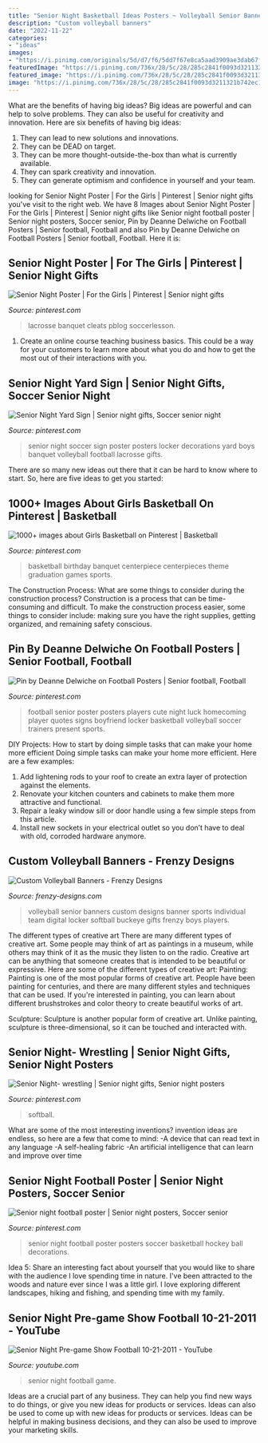 ```yaml
---
title: "Senior Night Basketball Ideas Posters ~ Volleyball Senior Banners Custom Designs Banner Sports Individual Team Digital Locker Softball Buckeye Gifts Frenzy Boys Players"
description: "Custom volleyball banners"
date: "2022-11-22"
categories:
- "ideas"
images:
- "https://i.pinimg.com/originals/5d/d7/f6/5dd7f67e8ca5aad3909ae3dab67f90d2.jpg"
featuredImage: "https://i.pinimg.com/736x/28/5c/28/285c2841f0093d3211321b742ec1cc6a--senior-poster-ideas-sports-soccer-senior-night-posters.jpg?b=t"
featured_image: "https://i.pinimg.com/736x/28/5c/28/285c2841f0093d3211321b742ec1cc6a--senior-poster-ideas-sports-soccer-senior-night-posters.jpg?b=t"
image: "https://i.pinimg.com/736x/28/5c/28/285c2841f0093d3211321b742ec1cc6a--senior-poster-ideas-sports-soccer-senior-night-posters.jpg?b=t"
---
```



What are the benefits of having big ideas?
Big ideas are powerful and can help to solve problems. They can also be useful for creativity and innovation. Here are six benefits of having big ideas: 
1. They can lead to new solutions and innovations.
2. They can be DEAD on target.
3. They can be more thought-outside-the-box than what is currently available.
4. They can spark creativity and innovation. 
5. They can generate optimism and confidence in yourself and your team.

	

		
looking for Senior Night Poster | For the Girls | Pinterest | Senior night gifts you've visit to the right web. We have 8 Images about Senior Night Poster | For the Girls | Pinterest | Senior night gifts like Senior night football poster | Senior night posters, Soccer senior, Pin by Deanne Delwiche on Football Posters | Senior football, Football and also Pin by Deanne Delwiche on Football Posters | Senior football, Football. Here it is:
		
    
## Senior Night Poster | For The Girls | Pinterest | Senior Night Gifts

<img loading=lazy src="https://i.pinimg.com/736x/28/5c/28/285c2841f0093d3211321b742ec1cc6a--senior-poster-ideas-sports-soccer-senior-night-posters.jpg?b=t" onerror="this.onerror=null;this.src='https://tse4.mm.bing.net/th?id=OIP.nZpZL4CQukNMwPxLg_ZMUQAAAA&amp;pid=15.1';" alt="Senior Night Poster | For the Girls | Pinterest | Senior night gifts">

_Source: pinterest.com_

>lacrosse banquet cleats pblog soccerlesson. 

	

1) Create an online course teaching business basics. This could be a way for your customers to learn more about what you do and how to get the most out of their interactions with you.

    
## Senior Night Yard Sign | Senior Night Gifts, Soccer Senior Night

<img loading=lazy src="https://i.pinimg.com/736x/31/da/48/31da48309a888744ce2587c50decc12f--senior-night-soccer-senior-night-posters.jpg" onerror="this.onerror=null;this.src='https://tse4.mm.bing.net/th?id=OIP.TSYXN4gF3XGEkN2HpW40OgHaJ3&amp;pid=15.1';" alt="Senior Night Yard Sign | Senior night gifts, Soccer senior night">

_Source: pinterest.com_

>senior night soccer sign poster posters locker decorations yard boys banquet volleyball football lacrosse gifts. 

	

There are so many new ideas out there that it can be hard to know where to start. So, here are five ideas to get you started: 

    
## 1000+ Images About Girls Basketball On Pinterest | Basketball

<img loading=lazy src="https://i.pinimg.com/736x/1b/dc/b6/1bdcb68136b0f0b6f91488e2c6ef761b--girls-basketball-graduation-ideas.jpg" onerror="this.onerror=null;this.src='https://tse3.mm.bing.net/th?id=OIP.yVRHdH4QsYjLBupt4OXl8AD6D6&amp;pid=15.1';" alt="1000+ images about Girls Basketball on Pinterest | Basketball">

_Source: pinterest.com_

>basketball birthday banquet centerpiece centerpieces theme graduation games sports. 

	

The Construction Process: What are some things to consider during the construction process?
Construction is a process that can be time-consuming and difficult. To make the construction process easier, some things to consider include: making sure you have the right supplies, getting organized, and remaining safety conscious.

    
## Pin By Deanne Delwiche On Football Posters | Senior Football, Football

<img loading=lazy src="https://i.pinimg.com/originals/5d/d7/f6/5dd7f67e8ca5aad3909ae3dab67f90d2.jpg" onerror="this.onerror=null;this.src='https://tse1.mm.bing.net/th?id=OIP.z-WffN8qgo66HylO8B2FNgHaLH&amp;pid=15.1';" alt="Pin by Deanne Delwiche on Football Posters | Senior football, Football">

_Source: pinterest.com_

>football senior poster posters players cute night luck homecoming player quotes signs boyfriend locker basketball volleyball soccer trainers present sports. 

	

DIY Projects: How to start by doing simple tasks that can make your home more efficient
Doing simple tasks can make your home more efficient. Here are a few examples:
1. Add lightening rods to your roof to create an extra layer of protection against the elements.
2. Renovate your kitchen counters and cabinets to make them more attractive and functional.
3. Repair a leaky window sill or door handle using a few simple steps from this article. 
4. Install new sockets in your electrical outlet so you don’t have to deal with old, corroded hardware anymore.

    
## Custom Volleyball Banners - Frenzy Designs

<img loading=lazy src="https://www.frenzy-designs.com/wp-content/uploads/2014/09/Banner3x2-BackToBack-BuckeyeHS-AmyEsker-Proof-2.jpg" onerror="this.onerror=null;this.src='https://tse4.mm.bing.net/th?id=OIP.65GxyMyiqXIindSDV1uqRAHaLG&amp;pid=15.1';" alt="Custom Volleyball Banners - Frenzy Designs">

_Source: frenzy-designs.com_

>volleyball senior banners custom designs banner sports individual team digital locker softball buckeye gifts frenzy boys players. 

	

The different types of creative art
There are many different types of creative art. Some people may think of art as paintings in a museum, while others may think of it as the music they listen to on the radio. Creative art can be anything that someone creates that is intended to be beautiful or expressive. Here are some of the different types of creative art:
Painting: Painting is one of the most popular forms of creative art. People have been painting for centuries, and there are many different styles and techniques that can be used. If you're interested in painting, you can learn about different brushstrokes and color theory to create beautiful works of art.

Sculpture: Sculpture is another popular form of creative art. Unlike painting, sculpture is three-dimensional, so it can be touched and interacted with.

    
## Senior Night- Wrestling | Senior Night Gifts, Senior Night Posters

<img loading=lazy src="https://i.pinimg.com/736x/e0/f3/4c/e0f34cf19f388da988e046f8533bf054.jpg" onerror="this.onerror=null;this.src='https://tse2.mm.bing.net/th?id=OIP.YnyXY9vfppU-9opl5qrVHgHaNK&amp;pid=15.1';" alt="Senior Night- wrestling | Senior night gifts, Senior night posters">

_Source: pinterest.com_

>softball. 

	

What are some of the most interesting inventions?
invention ideas are endless, so here are a few that come to mind: 
-A device that can read text in any language 
-A self-healing fabric 
-An artificial intelligence that can learn and improve over time

    
## Senior Night Football Poster | Senior Night Posters, Soccer Senior

<img loading=lazy src="https://i.pinimg.com/originals/17/50/77/1750772bb4f89739a093b4b2f7307457.jpg" onerror="this.onerror=null;this.src='https://tse1.mm.bing.net/th?id=OIP.yBqI-S2WO76tLT_dSF6FSAHaKo&amp;pid=15.1';" alt="Senior night football poster | Senior night posters, Soccer senior">

_Source: pinterest.com_

>senior night football poster posters soccer basketball hockey ball decorations. 

	

Idea 5: Share an interesting fact about yourself that you would like to share with the audience
I love spending time in nature. I've been attracted to the woods and nature ever since I was a little girl. I love exploring different landscapes, hiking and fishing, and spending time with my family.

    
## Senior Night Pre-game Show Football 10-21-2011 - YouTube

<img loading=lazy src="https://i.ytimg.com/vi/Tu6PZJC3e9w/maxresdefault.jpg" onerror="this.onerror=null;this.src='https://tse1.mm.bing.net/th?id=OIP.5h7TZ_QGoxTsDK4r6WpkWgHaEK&amp;pid=15.1';" alt="Senior Night Pre-game Show Football 10-21-2011 - YouTube">

_Source: youtube.com_

>senior night football game. 

	

Ideas are a crucial part of any business. They can help you find new ways to do things, or give you new ideas for products or services. Ideas can also be used to come up with new ideas for products or services. Ideas can be helpful in making business decisions, and they can also be used to improve your marketing skills.

